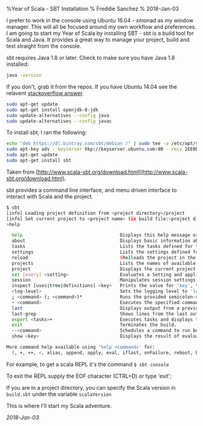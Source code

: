%Year of Scala - SBT Installation
% Freddie Sanchez
% 2018-Jan-03

I prefer to work in the console using Ubuntu 16.04 - xmonad as my window manager. This will all be focused around my own workflow and preferences. I am going to start my Year of Scala by installing SBT - sbt is a build tool for Scala and Java. It provides a great way to manage your project, build and test straight from the console. 

sbt requires Java 1.8 or later.  Check to make sure you have Java 1.8 installed:

```bash
java -version

```
If you don't, grab it from the repos. If you have Ubuntu 14.04 see the relavent [stackoverflow answer](https://askubuntu.com/a/666481).

```bash
sudo apt-get update
sudo apt-get install openjdk-8-jdk
sudo update-alternatives --config java
sudo update-alternatives --config javac
```

To install sbt, I ran the following:

```bash
echo "deb https://dl.bintray.com/sbt/debian /" | sudo tee -a /etc/apt/sources.list.d/sbt.list
sudo apt-key adv --keyserver hkp://keyserver.ubuntu.com:80 --recv 2EE0EA64E40A89B84B2DF73499E82A75642AC823
sudo apt-get update
sudo apt-get install sbt
```
Taken from [http://www.scala-sbt.org/download.html](http://www.scala-sbt.org/download.html).

sbt provides a command line interface, and menu driven interface to interact with Scala and the project.

```bash
$ sbt
[info] Loading project definition from <project directory>/project
[info] Set current project to <project name> (in build file:<project diretory>)
>help 

  help                                    Displays this help message or prints detailed help on requested commands (run 'help <command>').
  about                                   Displays basic information about sbt and the build.
  tasks                                   Lists the tasks defined for the current project.
  settings                                Lists the settings defined for the current project.
  reload                                  (Re)loads the project in the current directory
  projects                                Lists the names of available projects or temporarily adds/removes extra builds to the session.
  project                                 Displays the current project or changes to the provided `project`.
  set [every] <setting>                   Evaluates a Setting and applies it to the current project.
  session                                 Manipulates session settings.  For details, run 'help session'.
  inspect [uses|tree|definitions] <key>   Prints the value for 'key', the defining scope, delegates, related definitions, and dependencies.
  <log-level>                             Sets the logging level to 'log-level'.  Valid levels: debug, info, warn, error
  ; <command> (; <command>)*              Runs the provided semicolon-separated commands.
  ~ <command>                             Executes the specified command whenever source files change.
  last                                    Displays output from a previous command or the output from a specific task.
  last-grep                               Shows lines from the last output for 'key' that match 'pattern'.
  export <tasks>+                         Executes tasks and displays the equivalent command lines.
  exit                                    Terminates the build.
  --<command>                             Schedules a command to run before other commands on startup.
  show <key>                              Displays the result of evaluating the setting or task associated with 'key'.

More command help available using 'help <command>' for:
  !, +, ++, <, alias, append, apply, eval, iflast, onFailure, reboot, bash
```

For example, to get a scala REPL it's the command ``` $ sbt console ```

To exit the REPL supply the EOF character (CTRL+D) or type 'exit';

If you are in a project directory, you can specify the Scala version in ```build.sbt``` under the variable ```scalaVersion```

This is where I'll start my Scala adventure.

_2018-Jan-03_
